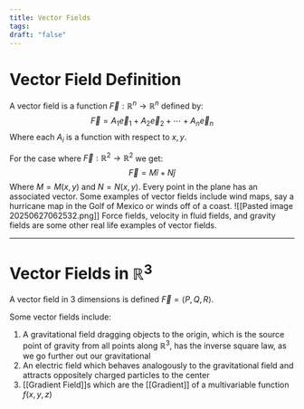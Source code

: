 ```yaml
---
title: Vector Fields
tags: 
draft: "false"
---
```

# Vector Field Definition
A vector field is a function $\vec{F}:\mathbb{R}^n \rightarrow \mathbb{R}^n$ defined by:
$$\vec{F}=A_{1}\vec{e}_{1}+A_{2}\vec{e}_{2}+\cdots+A_{n}\vec{e}_{n}$$
Where each $A_{i}$ is a function with respect to $x,y$.

For the case where $\vec{F}:\mathbb{R}^2 \rightarrow \mathbb{R}^2$ we get:
$$\vec{F}=M\hat{i}+N\hat{j}$$
Where $M=M(x,y)$ and $N=N(x,y)$. Every point in the plane has an associated vector. Some examples of vector fields include wind maps, say a hurricane map in the Golf of Mexico or winds off of a coast. 
![[Pasted image 20250627062532.png]]
Force fields, velocity in fluid fields, and gravity fields are some other real life examples of vector fields. 

---
# Vector Fields in $\mathbb{R}^3$
A vector field in 3 dimensions is defined $\vec{F}=\langle P,Q,R \rangle$.

Some vector fields include:
1. A gravitational field dragging objects to the origin, which is the source point of gravity from all points along $\mathbb{R}^3$, has the inverse square law, as we go further out our gravitational 
2. An electric field which behaves analogously to the gravitational field and attracts oppositely charged particles to the center 
3. [[Gradient Field]]s which are the [[Gradient]] of a multivariable function $f(x,y,z)$
